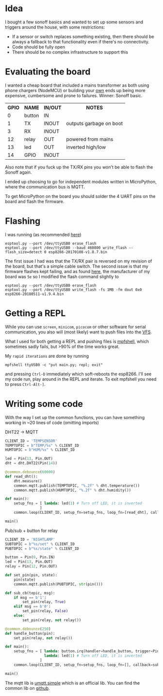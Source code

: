 # Idea
I bought a few sonoff basics and wanted to set up some sensors and triggers around the house, with some restrictions:

* If a sensor or switch replaces something existing, then there should be always a fallback to that functionality even if there's no connectivity.
* Code should be fully open
* There should be no complex infrastructure to support this

# Evaluating the board

I wanted a cheap board that included a mains transformer as both using phone chargers (NodeMCU) or building your [own](/images/esp8266psu.jpg) ends up being more expensive, cumbersome and prone to failures.
Winner: Sonoff basic.

<table>
    <tr> <th>GPIO</th> <th>NAME</th> <th>IN/OUT</th> <th>NOTES</th> </tr>
    <tr> <td>0</td>  <td>button</td> <td>IN   </td> <td></td> </tr>
    <tr> <td>1</td>  <td>TX</td>     <td>INOUT</td> <td>outputs garbage on boot</td> </tr>
    <tr> <td>3</td>  <td>RX</td>     <td>INOUT</td> <td></td> </tr>
    <tr> <td>12</td> <td>relay</td>  <td>  OUT</td> <td>powered from mains</td> </tr>
    <tr> <td>13</td> <td>led</td>    <td>  OUT</td> <td>inverted high/low</td> </tr>
    <tr> <td>14</td> <td>GPIO</td>   <td>INOUT</td> <td></td> </tr>
</table>

Also note that if you fuck up the TX/RX pins you won't be able to flash the Sonoff again.

I ended up choosing to go for independent modules written in MicroPython, where the communication bus is MQTT.

To get MicroPython on the board you should solder the 4 UART pins on the board and flash the firmware.

# Flashing


I was running (as recommended [here](https://docs.micropython.org/en/latest/esp8266/esp8266/tutorial/intro.html))

```
esptool.py --port /dev/ttyUSB0 erase_flash
esptool.py --port /dev/ttyUSB0 --baud 460800 write_flash --flash_size=detect 0 esp8266-20170108-v1.8.7.bin
```

The first issue I had was that the TX/RX pair is reversed on my revision of the board, but that's a simple cable switch.
The second issue is that my firmware flashes kept failing, and as found [here](https://forum.micropython.org/viewtopic.php?t=4385), the manufacturer of my board was `5e` so I modified the flash command slightly to

```
esptool.py --port /dev/ttyUSB0 erase_flash
esptool.py --port /dev/ttyUSB0 write_flash -fs 1MB -fm dout 0x0 esp8266-20180511-v1.9.4.bin
```

# Getting a REPL

While you can use `screen`, `minicom`, `picocom` or other software for serial communication, you also will (most likely) want to push files into the [VFS](https://docs.micropython.org/en/latest/esp8266/esp8266/tutorial/filesystem.html).

What I used for both getting a REPL and pushing files is [mpfshell](https://github.com/wendlers/mpfshell), which sometimes sadly fails, but >90% of the time works great.

My `rapid iterations` are done by running

```
mpfshell ttyUSB0 -c "put main.py; repl; exit"
```

and pressing `Ctrl-D` immediately which soft-reboots the esp8266. I'll see my code run, play around in the REPL and iterate. To exit mpfshell you need to press `Ctrl-Alt-]`.



# Writing some code

With the way I set up the common functions, you can have something working in ~20 lines of code (omitting imports) 

DHT22 -> MQTT
```python
CLIENT_ID = 'TEMPSENSOR'
TEMPTOPIC = b"TEMP/%s" % CLIENT_ID
HUMTOPIC = b"HUM/%s" % CLIENT_ID

led = Pin(13, Pin.OUT)
dht = dht.DHT22(Pin(14))

@common.debounce(60000)
def read_dht():
    dht.measure()
    common.mqtt.publish(TEMPTOPIC, "%.2f" % dht.temperature())
    common.mqtt.publish(HUMTOPIC, "%.2f" % dht.humidity())

def main():
    setup_fns = [ lambda: led(1) # Turn off LED, it is inverted
                ]
    common.loop(CLIENT_ID, setup_fn=setup_fns, loop_fn=[read_dht], callback=sub_cb, subtopic=SUBTOPIC)

main()
```

Pub/sub + button for relay
```python
CLIENT_ID = 'NIGHTLAMP'
SUBTOPIC = b"%s/set" % CLIENT_ID
PUBTOPIC = b"%s/state" % CLIENT_ID

button = Pin(0, Pin.IN)
led = Pin(13, Pin.OUT)
relay = Pin(12, Pin.OUT)

def set_pin(pin, state):
    pin(state)
    common.mqtt.publish(PUBTOPIC, str(pin()))

def sub_cb(topic, msg):
    if msg == b'1':
        set_pin(relay, True)
    elif msg == b'0':
        set_pin(relay, False)
    else:
        set_pin(relay, not relay())

@common.debounce(250)
def handle_button(pin):
    set_pin(relay, not relay())

def main():
    setup_fns = [ lambda: button.irq(handler=handle_button, trigger=Pin.IRQ_RISING),
                  lambda: led(1) # Turn off LED, it is inverted
                ]
    common.loop(CLIENT_ID, setup_fn=setup_fns, loop_fn=[], callback=sub_cb, subtopic=SUBTOPIC)

main()
```

The mqtt lib is [umqtt.simple](https://github.com/micropython/micropython-lib/tree/master/umqtt.simple) which is an official lib.
You can find the common lib on [github](https://github.com/DavidVentura/iot_home).
